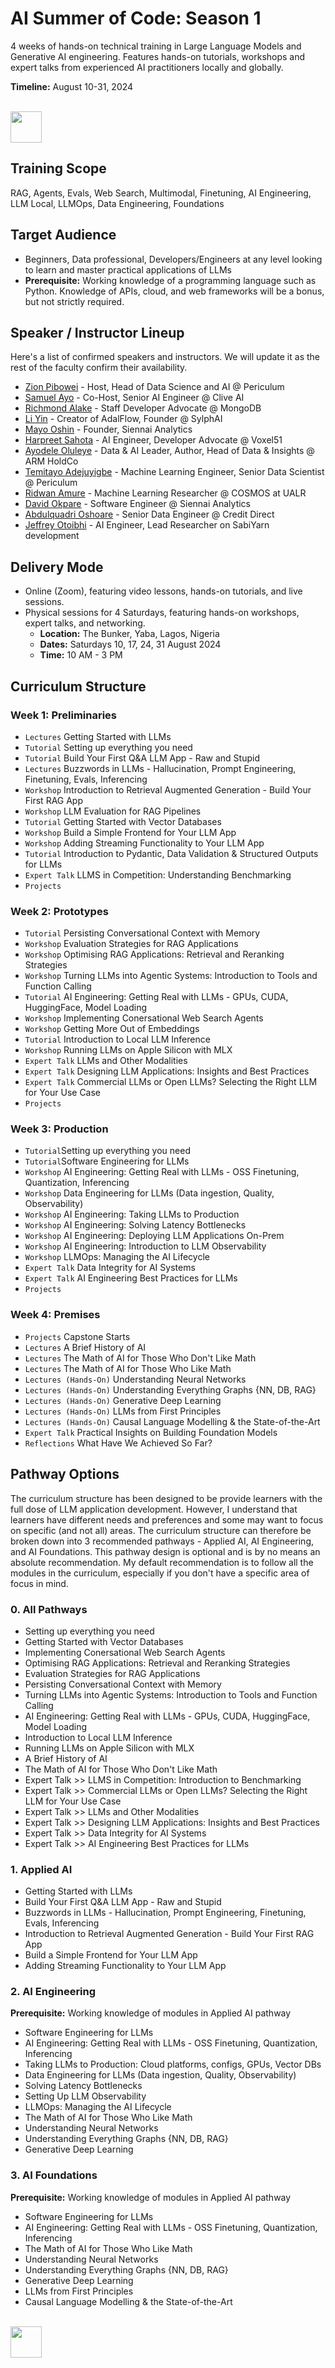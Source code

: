 # AI Summer of Code: Season 1

4 weeks of hands-on technical training in Large Language Models and Generative AI engineering. Features hands-on tutorials, workshops and expert talks from experienced AI practitioners locally and globally.

**Timeline:** August 10-31, 2024

<p align="left">
  <br>
  <a href="https://forms.gle/VqdbeddLvvebuSNq6" target="_blank" rel="noopener noreferrer"><img src="https://github.com/zion-king/ai-summer-of-code/blob/main/assets/aisoc-signup.png?raw=true" height="50"/></a>
</p>

## Training Scope
RAG, Agents, Evals, Web Search, Multimodal, Finetuning, AI Engineering, LLM Local, LLMOps, Data Engineering, Foundations

## Target Audience
- Beginners, Data professional, Developers/Engineers at any level looking to learn and master practical applications of LLMs
- **Prerequisite:** Working knowledge of a programming language such as Python. Knowledge of APIs, cloud, and web frameworks will be a bonus, but not strictly required.

## Speaker / Instructor Lineup
Here's a list of confirmed speakers and instructors. We will update it as the rest of the faculty confirm their availability.
- [Zion Pibowei](https://linkedin.com/in/zion-pibowei) - Host, Head of Data Science and AI @ Periculum
- [Samuel Ayo](https://www.linkedin.com/in/sam-ayo) - Co-Host, Senior AI Engineer @ Clive AI
- [Richmond Alake](https://www.linkedin.com/in/richmondalake) - Staff Developer Advocate @ MongoDB
- [Li Yin](https://www.linkedin.com/in/li-yin-ai) - Creator of AdalFlow, Founder @ SylphAI
- [Mayo Oshin](https://www.linkedin.com/in/moshin1) - Founder, Siennai Analytics
- [Harpreet Sahota](https://www.linkedin.com/in/harpreetsahota204) - AI Engineer, Developer Advocate @ Voxel51
- [Ayodele Oluleye](https://www.linkedin.com/in/ayodele-oluleye-6a726b61) - Data & AI Leader, Author, Head of Data & Insights @ ARM HoldCo
- [Temitayo Adejuyigbe](https://www.linkedin.com/in/temitayo-adejuyigbe-943860127) - Machine Learning Engineer, Senior Data Scientist @ Periculum
- [Ridwan Amure](https://www.linkedin.com/in/ridwan-amure) - Machine Learning Researcher @ COSMOS at UALR
- [David Okpare](https://www.linkedin.com/in/david-okpare) - Software Engineer @ Siennai Analytics
- [Abdulquadri Oshoare](https://www.linkedin.com/in/abdulquadri-ayodeji) - Senior Data Engineer @ Credit Direct
- [Jeffrey Otoibhi](https://twitter.com/Jeffreypaul_) - AI Engineer, Lead Researcher on SabiYarn development

## Delivery Mode
- Online (Zoom), featuring video lessons, hands-on tutorials, and live sessions.
- Physical sessions for 4 Saturdays, featuring hands-on workshops, expert talks, and networking.
  -  **Location:** The Bunker, Yaba, Lagos, Nigeria
  -  **Dates:** Saturdays 10, 17, 24, 31 August 2024
  -  **Time:** 10 AM - 3 PM

## Curriculum Structure

### Week 1: Preliminaries
- `Lectures` Getting Started with LLMs
- `Tutorial` Setting up everything you need
- `Tutorial` Build Your First Q&A LLM App - Raw and Stupid
- `Lectures` Buzzwords in LLMs - Hallucination, Prompt Engineering, Finetuning, Evals, Inferencing
- `Workshop` Introduction to Retrieval Augmented Generation - Build Your First RAG App
- `Workshop` LLM Evaluation for RAG Pipelines
- `Tutorial` Getting Started with Vector Databases
- `Workshop` Build a Simple Frontend for Your LLM App
- `Workshop` Adding Streaming Functionality to Your LLM App
- `Tutorial` Introduction to Pydantic, Data Validation & Structured Outputs for LLMs
- `Expert Talk` LLMS in Competition: Understanding Benchmarking
- `Projects`
### Week 2: Prototypes
- `Tutorial` Persisting Conversational Context with Memory
- `Workshop` Evaluation Strategies for RAG Applications
- `Workshop` Optimising RAG Applications: Retrieval and Reranking Strategies
- `Workshop` Turning LLMs into Agentic Systems: Introduction to Tools and Function Calling
- `Tutorial` AI Engineering: Getting Real with LLMs - GPUs, CUDA, HuggingFace, Model Loading
- `Workshop` Implementing Conersational Web Search Agents
- `Workshop` Getting More Out of Embeddings
- `Tutorial` Introduction to Local LLM Inference
- `Workshop` Running LLMs on Apple Silicon with MLX
- `Expert Talk` LLMs and Other Modalities
- `Expert Talk` Designing LLM Applications: Insights and Best Practices
- `Expert Talk` Commercial LLMs or Open LLMs? Selecting the Right LLM for Your Use Case
- `Projects`
### Week 3: Production
- `Tutorial`Setting up everything you need
- `Tutorial`Software Engineering for LLMs
- `Workshop` AI Engineering: Getting Real with LLMs - OSS Finetuning, Quantization, Inferencing
- `Workshop` Data Engineering for LLMs (Data ingestion, Quality, Observability)
- `Workshop` AI Engineering: Taking LLMs to Production
- `Workshop` AI Engineering: Solving Latency Bottlenecks
- `Workshop` AI Engineering: Deploying LLM Applications On-Prem 
- `Workshop` AI Engineering: Introduction to LLM Observability
- `Workshop` LLMOps: Managing the AI Lifecycle
- `Expert Talk` Data Integrity for AI Systems
- `Expert Talk` AI Engineering Best Practices for LLMs
- `Projects`
### Week 4: Premises
- `Projects` Capstone Starts
- `Lectures` A Brief History of AI
- `Lectures` The Math of AI for Those Who Don't Like Math
- `Lectures` The Math of AI for Those Who Like Math
- `Lectures (Hands-On)` Understanding Neural Networks
- `Lectures (Hands-On)` Understanding Everything Graphs {NN, DB, RAG}
- `Lectures (Hands-On)` Generative Deep Learning
- `Lectures (Hands-On)` LLMs from First Principles
- `Lectures (Hands-On)` Causal Language Modelling & the State-of-the-Art
- `Expert Talk` Practical Insights on Building Foundation Models
- `Reflections` What Have We Achieved So Far?

## Pathway Options
The curriculum structure has been designed to be provide learners with the full dose of LLM application development. However, I understand that learners have different needs and preferences and some may want to focus on specific (and not all) areas. The curriculum structure can therefore be broken down into 3 recommended pathways - Applied AI, AI Engineering, and AI Foundations. This pathway design is optional and is by no means an absolute recommendation. My default recommendation is to follow all the modules in the curriculum, especially if you don't have a specific area of focus in mind.

### 0. All Pathways
- Setting up everything you need
- Getting Started with Vector Databases
- Implementing Conersational Web Search Agents
- Optimising RAG Applications: Retrieval and Reranking Strategies
- Evaluation Strategies for RAG Applications
- Persisting Conversational Context with Memory
- Turning LLMs into Agentic Systems: Introduction to Tools and Function Calling
- AI Engineering: Getting Real with LLMs - GPUs, CUDA, HuggingFace, Model Loading
- Introduction to Local LLM Inference
- Running LLMs on Apple Silicon with MLX
- A Brief History of AI
- The Math of AI for Those Who Don't Like Math
- Expert Talk >> LLMS in Competition: Introduction to Benchmarking
- Expert Talk >> Commercial LLMs or Open LLMs? Selecting the Right LLM for Your Use Case
- Expert Talk >> LLMs and Other Modalities
- Expert Talk >> Designing LLM Applications: Insights and Best Practices
- Expert Talk >> Data Integrity for AI Systems
- Expert Talk >> AI Engineering Best Practices for LLMs

### 1. Applied AI
- Getting Started with LLMs
- Build Your First Q&A LLM App - Raw and Stupid
- Buzzwords in LLMs - Hallucination, Prompt Engineering, Finetuning, Evals, Inferencing
- Introduction to Retrieval Augmented Generation - Build Your First RAG App
- Build a Simple Frontend for Your LLM App
- Adding Streaming Functionality to Your LLM App

### 2. AI Engineering
**Prerequisite:** Working knowledge of modules in Applied AI pathway
- Software Engineering for LLMs
- AI Engineering: Getting Real with LLMs - OSS Finetuning, Quantization, Inferencing
- Taking LLMs to Production: Cloud platforms, configs, GPUs, Vector DBs
- Data Engineering for LLMs (Data ingestion, Quality, Observability)
- Solving Latency Bottlenecks
- Setting Up LLM Observability
- LLMOps: Managing the AI Lifecycle
- The Math of AI for Those Who Like Math
- Understanding Neural Networks
- Understanding Everything Graphs {NN, DB, RAG}
- Generative Deep Learning

### 3. AI Foundations
**Prerequisite:** Working knowledge of modules in Applied AI pathway
- Software Engineering for LLMs
- AI Engineering: Getting Real with LLMs - OSS Finetuning, Quantization, Inferencing
- The Math of AI for Those Who Like Math
- Understanding Neural Networks
- Understanding Everything Graphs {NN, DB, RAG}
- Generative Deep Learning
- LLMs from First Principles
- Causal Language Modelling & the State-of-the-Art

<p align="left">
  <br>
  <a target="_blank" href="https://forms.gle/VqdbeddLvvebuSNq6" rel="noopener noreferrer"><img src="https://github.com/zion-king/ai-summer-of-code/blob/main/assets/aisoc-signup.png?raw=true" height="50"/></a>
</p>
